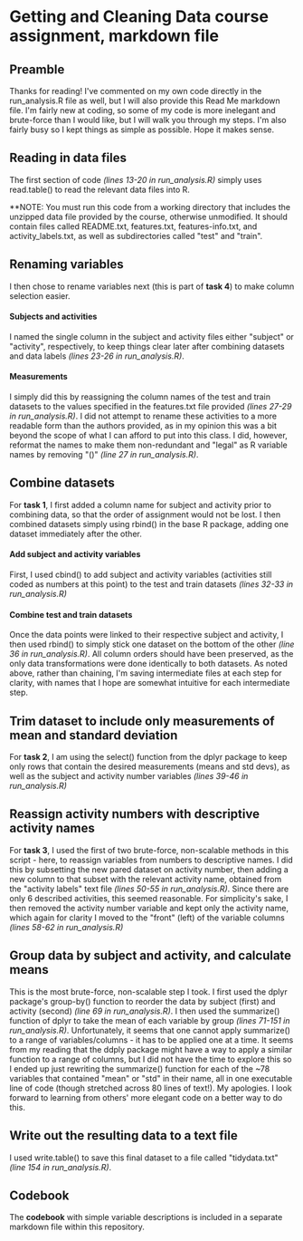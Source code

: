 # Getting and Cleaning Data course assignment, markdown file

## Preamble

Thanks for reading! I've commented on my own code directly in the run_analysis.R file as well, but I will also provide this Read Me markdown file. I'm fairly new at coding, so some of my code is more inelegant and brute-force than I would like, but I will walk you through my steps. I'm also fairly busy so I kept things as simple as possible. Hope it makes sense. 


## Reading in data files

The first section of code *(lines 13-20 in run_analysis.R)* simply uses read.table() to read the relevant data files into R.

**NOTE: You must run this code from a working directory that includes the unzipped data file provided by the course, otherwise unmodified. It should contain files called README.txt, features.txt, features-info.txt, and activity_labels.txt, as well as subdirectories called "test" and "train". 


## Renaming variables

I then chose to rename variables next (this is part of **task 4**) to make column selection easier.

#### Subjects and activities

I named the single column in the subject and activity files either "subject" or "activity", respectively, to keep things clear later after combining datasets and data labels *(lines 23-26 in run_analysis.R)*.

#### Measurements

I simply did this by reassigning the column names of the test and train datasets to the values specified in the features.txt file provided *(lines 27-29 in run_analysis.R)*. I did not attempt to rename these activities to a more readable form than the authors provided, as in my opinion this was a bit beyond the scope of what I can afford to put into this class. I did, however, reformat the names to make them non-redundant and "legal" as R variable names by removing "()" *(line 27 in run_analysis.R)*.


## Combine datasets

For **task 1**, I first added a column name for subject and activity prior to combining data, so that the order of assignment would not be lost. I then combined datasets simply using rbind() in the base R package, adding one dataset immediately after the other.

#### Add subject and activity variables

First, I used cbind() to add subject and activity variables (activities still coded as numbers at this point) to the test and train datasets *(lines 32-33 in run_analysis.R)*

#### Combine test and train datasets

Once the data points were linked to their respective subject and activity, I then used rbind() to simply stick one dataset on the bottom of the other *(line 36 in run_analysis.R)*. All column orders should have been preserved, as the only data transformations were done identically to both datasets. As noted above, rather than chaining, I'm saving intermediate files at each step for clarity, with names that I hope are somewhat intuitive for each intermediate step. 


## Trim dataset to include only measurements of mean and standard deviation

For **task 2**, I am using the select() function from the dplyr package to keep only rows that contain the desired measurements (means and std devs), as well as the subject and activity number variables *(lines 39-46 in run_analysis.R)*


## Reassign activity numbers with descriptive activity names

For **task 3**, I used the first of two brute-force, non-scalable methods in this script - here, to reassign variables from numbers to descriptive names. I did this by subsetting the new pared dataset on activity number, then adding a new column to that subset with the relevant activity name, obtained from the "activity labels" text file *(lines 50-55 in run_analysis.R)*. Since there are only 6 described activities, this seemed reasonable. For simplicity's sake, I then removed the activity number variable and kept only the activity name, which again for clarity I moved to the "front" (left) of the variable columns *(lines 58-62 in run_analysis.R)*


## Group data by subject and activity, and calculate means

This is the most brute-force, non-scalable step I took. I first used the dplyr package's group-by() function to reorder the data by subject (first) and activity (second) *(line 69 in run_analysis.R)*. I then used the summarize() function of dplyr to take the mean of each variable by group *(lines 71-151 in run_analysis.R)*. Unfortunately, it seems that one cannot apply summarize() to a range of variables/columns - it has to be applied one at a time. It seems from my reading that the ddply package might have a way to apply a similar function to a range of columns, but I did not have the time to explore this so I ended up just rewriting the summarize() function for each of the ~78 variables that contained "mean" or "std" in their name, all in one executable line of code (though stretched across 80 lines of text!). My apologies. I look forward to learning from others' more elegant code on a better way to do this. 


## Write out the resulting data to a text file

I used write.table() to save this final dataset to a file called "tidydata.txt" *(line 154 in run_analysis.R)*. 


## Codebook

The **codebook** with simple variable descriptions is included in a separate markdown file within this repository.
